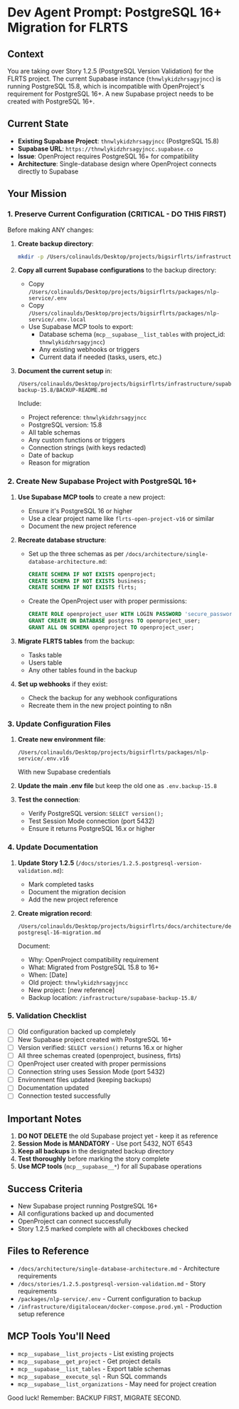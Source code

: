 # Dev Agent Prompt: PostgreSQL 16+ Migration for FLRTS

## Context

You are taking over Story 1.2.5 (PostgreSQL Version Validation) for the FLRTS project. The current Supabase instance (`thnwlykidzhrsagyjncc`) is running PostgreSQL 15.8, which is incompatible with OpenProject's requirement for PostgreSQL 16+. A new Supabase project needs to be created with PostgreSQL 16+.

## Current State

- **Existing Supabase Project**: `thnwlykidzhrsagyjncc` (PostgreSQL 15.8)
- **Supabase URL**: `https://thnwlykidzhrsagyjncc.supabase.co`
- **Issue**: OpenProject requires PostgreSQL 16+ for compatibility
- **Architecture**: Single-database design where OpenProject connects directly to Supabase

## Your Mission

### 1. Preserve Current Configuration (CRITICAL - DO THIS FIRST)

Before making ANY changes:

1. **Create backup directory**:

   ```bash
   mkdir -p /Users/colinaulds/Desktop/projects/bigsirflrts/infrastructure/supabase-backup-15.8
   ```

2. **Copy all current Supabase configurations** to the backup directory:
   - Copy `/Users/colinaulds/Desktop/projects/bigsirflrts/packages/nlp-service/.env`
   - Copy `/Users/colinaulds/Desktop/projects/bigsirflrts/packages/nlp-service/.env.local`
   - Use Supabase MCP tools to export:
     - Database schema (`mcp__supabase__list_tables` with project_id: `thnwlykidzhrsagyjncc`)
     - Any existing webhooks or triggers
     - Current data if needed (tasks, users, etc.)

3. **Document the current setup** in:

   ```
   /Users/colinaulds/Desktop/projects/bigsirflrts/infrastructure/supabase-backup-15.8/BACKUP-README.md
   ```

   Include:
   - Project reference: `thnwlykidzhrsagyjncc`
   - PostgreSQL version: 15.8
   - All table schemas
   - Any custom functions or triggers
   - Connection strings (with keys redacted)
   - Date of backup
   - Reason for migration

### 2. Create New Supabase Project with PostgreSQL 16+

1. **Use Supabase MCP tools** to create a new project:
   - Ensure it's PostgreSQL 16 or higher
   - Use a clear project name like `flrts-open-project-v16` or similar
   - Document the new project reference

2. **Recreate database structure**:
   - Set up the three schemas as per `/docs/architecture/single-database-architecture.md`:

     ```sql
     CREATE SCHEMA IF NOT EXISTS openproject;
     CREATE SCHEMA IF NOT EXISTS business;
     CREATE SCHEMA IF NOT EXISTS flrts;
     ```

   - Create the OpenProject user with proper permissions:

     ```sql
     CREATE ROLE openproject_user WITH LOGIN PASSWORD 'secure_password';
     GRANT CREATE ON DATABASE postgres TO openproject_user;
     GRANT ALL ON SCHEMA openproject TO openproject_user;
     ```

3. **Migrate FLRTS tables** from the backup:
   - Tasks table
   - Users table
   - Any other tables found in the backup

4. **Set up webhooks** if they exist:
   - Check the backup for any webhook configurations
   - Recreate them in the new project pointing to n8n

### 3. Update Configuration Files

1. **Create new environment file**:

   ```
   /Users/colinaulds/Desktop/projects/bigsirflrts/packages/nlp-service/.env.v16
   ```

   With new Supabase credentials

2. **Update the main .env file** but keep the old one as `.env.backup-15.8`

3. **Test the connection**:
   - Verify PostgreSQL version: `SELECT version();`
   - Test Session Mode connection (port 5432)
   - Ensure it returns PostgreSQL 16.x or higher

### 4. Update Documentation

1. **Update Story 1.2.5** (`/docs/stories/1.2.5.postgresql-version-validation.md`):
   - Mark completed tasks
   - Document the migration decision
   - Add the new project reference

2. **Create migration record**:

   ```
   /Users/colinaulds/Desktop/projects/bigsirflrts/docs/architecture/decisions/001-postgresql-16-migration.md
   ```

   Document:
   - Why: OpenProject compatibility requirement
   - What: Migrated from PostgreSQL 15.8 to 16+
   - When: [Date]
   - Old project: `thnwlykidzhrsagyjncc`
   - New project: [new reference]
   - Backup location: `/infrastructure/supabase-backup-15.8/`

### 5. Validation Checklist

- [ ] Old configuration backed up completely
- [ ] New Supabase project created with PostgreSQL 16+
- [ ] Version verified: `SELECT version()` returns 16.x or higher
- [ ] All three schemas created (openproject, business, flrts)
- [ ] OpenProject user created with proper permissions
- [ ] Connection string uses Session Mode (port 5432)
- [ ] Environment files updated (keeping backups)
- [ ] Documentation updated
- [ ] Connection tested successfully

## Important Notes

1. **DO NOT DELETE** the old Supabase project yet - keep it as reference
2. **Session Mode is MANDATORY** - Use port 5432, NOT 6543
3. **Keep all backups** in the designated backup directory
4. **Test thoroughly** before marking the story complete
5. **Use MCP tools** (`mcp__supabase__*`) for all Supabase operations

## Success Criteria

- New Supabase project running PostgreSQL 16+
- All configurations backed up and documented
- OpenProject can connect successfully
- Story 1.2.5 marked complete with all checkboxes checked

## Files to Reference

- `/docs/architecture/single-database-architecture.md` - Architecture requirements
- `/docs/stories/1.2.5.postgresql-version-validation.md` - Story requirements
- `/packages/nlp-service/.env` - Current configuration to backup
- `/infrastructure/digitalocean/docker-compose.prod.yml` - Production setup reference

## MCP Tools You'll Need

- `mcp__supabase__list_projects` - List existing projects
- `mcp__supabase__get_project` - Get project details
- `mcp__supabase__list_tables` - Export table schemas
- `mcp__supabase__execute_sql` - Run SQL commands
- `mcp__supabase__list_organizations` - May need for project creation

Good luck! Remember: BACKUP FIRST, MIGRATE SECOND.
